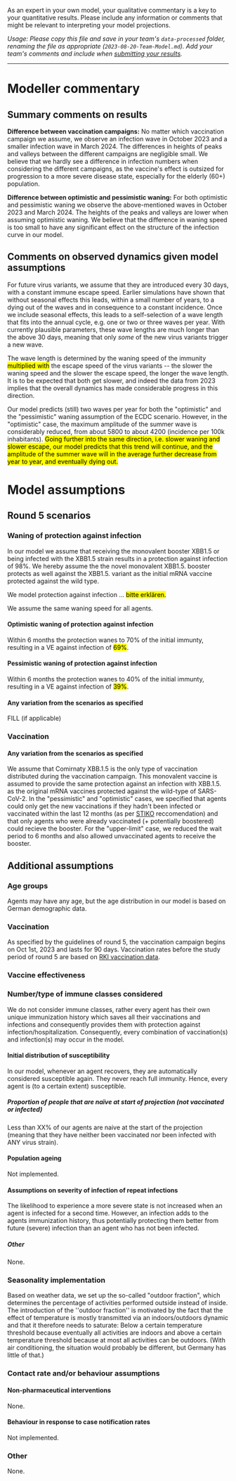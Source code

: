 As an expert in your own model, your qualitative commentary is a key to your quantitative results. Please include any information or comments that might be relevant to interpreting your model projections. 

_Usage: Please copy this file and save in your team's `data-processed` folder, renaming the file as appropriate (`2023-08-20-Team-Model.md`). Add your team's comments and include when [submitting your results](https://github.com/covid19-forecast-hub-europe/covid19-scenario-hub-europe/wiki/Submission-via-GitHub)._

---

# Modeller commentary

## Summary comments on results
**Difference between vaccination campaigns:**
No matter which vaccination campaign we assume, we observe an infection wave in October 2023 and a smaller infection wave in March 2024. The differences in heights of peaks and valleys between the different campaigns are negligible small. We believe that we hardly see a difference in infection numbers when considering the different campaigns, as the vaccine's effect is outsized for progression to a more severe disease state, especially for the elderly (60+) population.

**Difference between optimistic and pessimistic waning:**
For both optimistic and pessimistic waning we observe the above-mentioned waves in October 2023 and March 2024. The heights of the peaks and valleys are lower when assuming optimistic waning. We believe that the difference in waning speed is too small to have any significant effect on the structure of the infection curve in our model. 

## Comments on observed dynamics given model assumptions

For future virus variants, we assume that they are introduced every 30 days, with a constant immune escape speed.  Earlier simulations have shown that without seasonal effects this leads, within a small number of years, to a dying out of the waves and in consequence to a constant incidence.  Once we include seasonal effects, this leads to a self-selection of a wave length that fits into the annual cycle, e.g. one or two or three waves per year.   With currently plausible parameters, these wave lengths are much longer than the above 30 days, meaning that only _some_ of the new virus variants trigger a new wave.

The wave length is determined by the waning speed of the immunity <mark>multiplied with</mark> the escape speed of the virus variants -- the slower the waning speed and the slower the escape speed, the longer the wave length.  It is to be expected that both get slower, and indeed the data from 2023 implies that the overall dynamics has made considerable progress in this direction.  

Our model predicts (still) two waves per year for both the "optimistic" and the "pessimistic" waning assumption of the ECDC scenario.  However, in the "optimistic" case, the maximum amplitude of the summer wave is considerably reduced, from about 5800 to about 4200 (incidence per 100k inhabitants).  <mark>Going further into the same direction, i.e. slower waning and slower escape, our model predicts that this trend will continue, and the amplitude of the summer wave will in the average further decrease from year to year, and eventually dying out.</mark>

# Model assumptions

## Round 5 scenarios

### Waning of protection against infection
In our model we assume that receiving the monovalent booster XBB1.5 or being infected with the XBB1.5 strain results in a protection against infection of 98%. We hereby assume the the novel monovalent XBB1.5. booster protects as well against the XBB1.5. variant as the initial mRNA vaccine protected against the wild type. 

We model protection against infection ...  <mark>bitte erklären.</mark>

We assume the same waning speed for all agents.

#### Optimistic waning of protection against infection 
Within 6 months the protection wanes to 70% of the initial immunty, resulting in a VE against infection of <mark>69%</mark>.

#### Pessimistic waning of protection against infection
Within 6 months the protection wanes to 40% of the initial immunty, resulting in a VE against infection of <mark>39%</mark>.

#### Any variation from the scenarios as specified
FILL (if applicable)

### Vaccination

#### Any variation from the scenarios as specified
We assume that Comirnaty XBB.1.5 is the only type of vaccination distributed during the vaccination campaign. This monovalent vaccine is assumed to provide the same protection against an infection with XBB.1.5. as the original mRNA vaccines protected against the wild-type of SARS-CoV-2. In the "pessimistic" and "optimistic" cases, we specified that agents could only get the new vaccinations if they hadn't been infected or vaccinated within the last 12 months (as per [STIKO](https://www.rki.de/DE/Content/Kommissionen/STIKO/Empfehlungen/Stellungnahme-COVID-19-Varianten-adaptierte-Impfstoffe.html) reccomendation) and that only agents who were already vaccinated (+ potentially boostered) could recieve the booster. For the "upper-limit" case, we reduced the wait period to 6 months and also allowed unvaccinated agents to receive the booster. 


## Additional assumptions

### Age groups 
Agents may have any age, but the age distribution in our model is based on German demographic data.

### Vaccination
As specified by the guidelines of round 5, the vaccination campaign begins on Oct 1st, 2023 and lasts for 90 days. Vaccination rates before the study period of round 5 are based on [RKI vaccination data](https://github.com/robert-koch-institut/COVID-19-Impfungen_in_Deutschland).

### Vaccine effectiveness


### Number/type of immune classes considered
We do not consider immune classes, rather every agent has their own unique immunization history which saves all their vaccinations and infections and consequently provides them with protection against infection/hospitalization. Consequently, every combination of vaccination(s) and infection(s) may occur in the model.

#### Initial distribution of susceptibility 
In our model, whenever an agent recovers, they are automatically considered susceptible again. They never reach full immunity. Hence, every agent is (to a certain extent) susceptible.

##### Proportion of people that are naïve at start of projection (not vaccinated or infected)
Less than XX% of our agents are naive at the start of the projection (meaning that they have neither been vaccinated nor been infected with ANY virus strain).

#### Population ageing 
Not implemented.

#### Assumptions on severity of infection of repeat infections
The likelihood to experience a more severe state is not increased when an agent is infected for a second time. However, an infection adds to the agents immunization history, thus potentially protecting them better from future (severe) infection than an agent who has not been infected.

##### Other

None.

### Seasonality implementation

Based on weather data, we set up the so-called "outdoor fraction", which determines the percentage of activities performed outside instead of inside. The introduction of the ''outdoor fraction'' is motivated by the fact that the effect of temperature is mostly transmitted via an indoors/outdoors dynamic and that it therefore needs to saturate: Below a certain temperature threshold because eventually all activities are indoors and above a certain temperature threshold because at most all activities can be outdoors.  (With air conditioning, the situation would probably be different, but Germany has little of that.)

### Contact rate and/or behaviour assumptions

#### Non-pharmaceutical interventions

None. 

#### Behaviour in response to case notification rates

Not implemented.

### Other

None.

